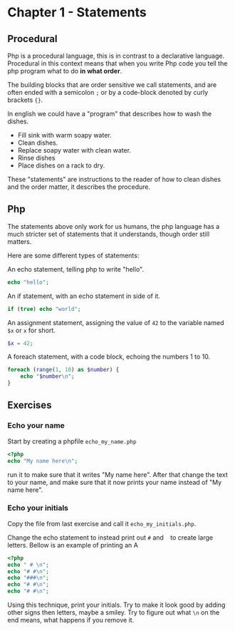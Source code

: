 # Chapter 1 - Statements

## Procedural 
Php is a procedural language, this is in contrast to a declarative language. Procedural in this context means that when you write Php code you tell the php program what to do __in what order__.

The building blocks that are order sensitive we call statements, and are often ended with a semicolon `;` or by a code-block denoted by curly brackets `{}`.

In english we could have a "program" that describes how to wash the dishes.

- Fill sink with warm soapy water.
- Clean dishes.
- Replace soapy water with clean water.
- Rinse dishes
- Place dishes on a rack to dry.

These "statements" are instructions to the reader of how to clean dishes and the order matter, it describes the procedure.

## Php

The statements above only work for us humans, the php language has a much stricter set of statements that it understands, though order still matters.

Here are some different types of statements:

An echo statement, telling php to write "hello".
```php
echo "hello";
```

An if statement, with an echo statement in side of it.
```php
if (true) echo "world";  
```

An assignment statement, assigning the value of `42` to the variable named `$x` or `x` for short.
```php
$x = 42;
```

A foreach statement, with a code block, echoing the numbers 1 to 10.
```php
foreach (range(1, 10) as $number) {
    echo "$number\n";
}
```

## Exercises

### Echo your name

Start by creating a phpfile `echo_my_name.php`
```php
<?php
echo "My name here\n";
```
run it to make sure that it writes "My name here". After that change the text to your name, and make sure that it now prints your name instead of "My name here".

### Echo your initials

Copy the file from last exercise and call it `echo_my_initials.php`.

Change the echo statement to instead print out `#` and ` ` to create large letters.
Bellow is an example of printing an A
```php
<?php
echo " # \n";
echo "# #\n";
echo "###\n";
echo "# #\n";
echo "# #\n";
```
Using this technique, print your initials. Try to make it look good by adding other signs then letters, maybe a smiley. Try to figure out what `\n` on the end means, what happens if you remove it. 



